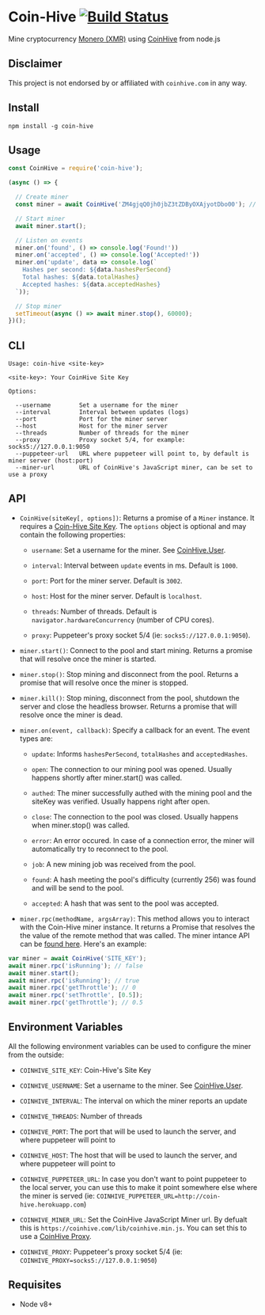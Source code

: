 # Coin-Hive [![Build Status](https://travis-ci.org/cazala/coin-hive.svg?branch=master)](https://travis-ci.org/cazala/coin-hive)

Mine cryptocurrency [Monero (XMR)](https://getmonero.org/) using [CoinHive](https://coinhive.com/) from node.js

## Disclaimer

This project is not endorsed by or affiliated with `coinhive.com` in any way.

## Install

```
npm install -g coin-hive
```

## Usage

```js
const CoinHive = require('coin-hive');

(async () => {

  // Create miner
  const miner = await CoinHive('ZM4gjqQ0jh0jbZ3tZDByOXAjyotDbo00'); // Coin-Hive's Site Key

  // Start miner
  await miner.start();

  // Listen on events
  miner.on('found', () => console.log('Found!'))
  miner.on('accepted', () => console.log('Accepted!'))
  miner.on('update', data => console.log(`
    Hashes per second: ${data.hashesPerSecond}
    Total hashes: ${data.totalHashes}
    Accepted hashes: ${data.acceptedHashes}
  `));

  // Stop miner
  setTimeout(async () => await miner.stop(), 60000);
})();
```

## CLI

```
Usage: coin-hive <site-key>

<site-key>: Your CoinHive Site Key

Options:

  --username        Set a username for the miner
  --interval        Interval between updates (logs)
  --port            Port for the miner server
  --host            Host for the miner server
  --threads         Number of threads for the miner
  --proxy           Proxy socket 5/4, for example: socks5://127.0.0.1:9050
  --puppeteer-url   URL where puppeteer will point to, by default is miner server (host:port)
  --miner-url       URL of CoinHive's JavaScript miner, can be set to use a proxy
```

## API

- `CoinHive(siteKey[, options])`: Returns a promise of a `Miner` instance. It requires a [Coin-Hive Site Key](https://coin-hive.com/settings/sites). The `options` object is optional and may contain the following properties:

  - `username`: Set a username for the miner. See [CoinHive.User](https://coinhive.com/documentation/miner#coinhive-user).

  - `interval`: Interval between `update` events in ms. Default is `1000`.

  - `port`: Port for the miner server. Default is `3002`.

  - `host`: Host for the miner server. Default is `localhost`.

  - `threads`: Number of threads. Default is `navigator.hardwareConcurrency` (number of CPU cores).
  
  - `proxy`: Puppeteer's proxy socket 5/4 (ie: `socks5://127.0.0.1:9050`).

- `miner.start()`: Connect to the pool and start mining. Returns a promise that will resolve once the miner is started.

- `miner.stop()`: Stop mining and disconnect from the pool. Returns a promise that will resolve once the miner is stopped.

- `miner.kill()`: Stop mining, disconnect from the pool, shutdown the server and close the headless browser. Returns a promise that will resolve once the miner is dead.

- `miner.on(event, callback)`: Specify a callback for an event. The event types are:

  - `update`: Informs `hashesPerSecond`, `totalHashes` and `acceptedHashes`.

  - `open`:	The connection to our mining pool was opened. Usually happens shortly after miner.start() was called.

  - `authed`:	The miner successfully authed with the mining pool and the siteKey was verified. Usually happens right after open.

  - `close`:	The connection to the pool was closed. Usually happens when miner.stop() was called.

  - `error`:	An error occured. In case of a connection error, the miner will automatically try to reconnect to the pool.

  - `job`:	A new mining job was received from the pool.

  - `found`:	A hash meeting the pool's difficulty (currently 256) was found and will be send to the pool.

  - `accepted`:	A hash that was sent to the pool was accepted.

- `miner.rpc(methodName, argsArray)`: This method allows you to interact with the Coin-Hive miner instance. It returns a Promise that resolves the the value of the remote method that was called. The miner intance API can be [found here](https://coin-hive.com/documentation/miner#miner-is-running). Here's an example:

```js
var miner = await CoinHive('SITE_KEY');
await miner.rpc('isRunning'); // false
await miner.start();
await miner.rpc('isRunning'); // true
await miner.rpc('getThrottle'); // 0
await miner.rpc('setThrottle', [0.5]);
await miner.rpc('getThrottle'); // 0.5
```

## Environment Variables

All the following environment variables can be used to configure the miner from the outside:

- `COINHIVE_SITE_KEY`: Coin-Hive's Site Key

- `COINHIVE_USERNAME`: Set a username to the miner. See [CoinHive.User](https://coinhive.com/documentation/miner#coinhive-user).

- `COINHIVE_INTERVAL`: The interval on which the miner reports an update

- `COINHIVE_THREADS`: Number of threads

- `COINHIVE_PORT`: The port that will be used to launch the server, and where puppeteer will point to

- `COINHIVE_HOST`: The host that will be used to launch the server, and where puppeteer will point to

- `COINHIVE_PUPPETEER_URL`: In case you don't want to point puppeteer to the local server, you can use this to make it point somewhere else where the miner is served (ie: `COINHIVE_PUPPETEER_URL=http://coin-hive.herokuapp.com`)

- `COINHIVE_MINER_URL`: Set the CoinHive JavaScript Miner url. By defualt this is `https://coinhive.com/lib/coinhive.min.js`. You can set this to use a [CoinHive Proxy](https://github.com/cazala/coin-hive-proxy).

- `COINHIVE_PROXY`: Puppeteer's proxy socket 5/4 (ie: `COINHIVE_PROXY=socks5://127.0.0.1:9050`)

## Requisites

+ Node v8+
